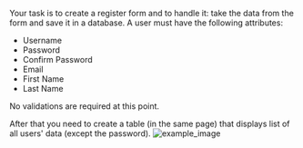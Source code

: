 Your task is to create a register form and to handle it: take the data from the form and save it in a database.
A user must have the following attributes:
 - Username
 - Password
 - Confirm Password
 - Email
 - First Name
 - Last Name

No validations are required at this point.

After that you need to create a table (in the same page) that displays list of all users' data (except the password).
![example_image](https://ibb.co/fpFHp9X "Example image")